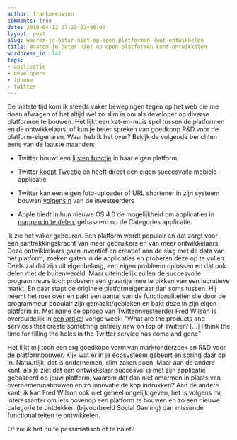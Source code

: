 ```yaml
---
author: frankmeeuwsen
comments: true
date: 2010-04-12 07:22:23+00:00
layout: post
slug: waarom-je-beter-niet-op-open-platformen-kunt-ontwikkelen
title: Waarom je beter niet op open platformen kunt ontwikkelen
wordpress_id: 742
tags:
- applicatie
- developers
- iphone
- twitter
---
```


De laatste tijd kom ik steeds vaker bewegingen tegen op het web die me doen afvragen of het altijd wel zo slim is om als developer op diverse platformen te bouwen. Het lijkt een kat-en-muis spel tussen de platformen en de ontwikkelaars, of kun je beter spreken van goedkoop R&D voor de platform-eigenaren. Waar heb ik het over? Bekijk de volgende berichten eens van de laatste maanden:



	
  * Twitter bouwt een [lijsten functie](http://techcrunch.com/2009/09/30/twitters-new-lists-feature-finally-introduces-grouping-offers-an-alternative-to-the-sul/) in haar eigen platform

	
  * Twitter [koopt Tweetie](http://techcrunch.com/2010/04/09/twitter-acquires-tweetie/) en heeft direct een eigen succesvolle mobiele applicatie

	
  * Twitter kan een eigen foto-uploader of URL shortener in zijn systeem bouwen [volgens n](http://www.businessinsider.com/holy-cow-did-fred-wilson-drop-a-bombshell-on-twitter-app-makers-today-2010-4) van de investeerders

	
  * Apple biedt in hun nieuwe OS 4.0 de mogelijkheid om applicaties in [mappen in te delen](http://www.dutchcowboys.nl/mobile/19422), gebaseerd op de Categories applicatie.


Ik zie het vaker gebeuren. Een platform wordt populair en dat zorgt voor een aantrekkingskracht van meer gebruikers en van meer ontwikkelaars. Deze ontwikkelaars gaan inventief en creatief aan de slag met de data van het platform, zoeken gaten in de applicaties en proberen deze op te vullen. Deels zal dat zijn uit eigenbelang, een eigen probleem oplossen en dat ook delen met de buitenwereld. Maar uiteindelijk zullen de succesvolle programmeurs toch proberen een graantje mee te pikken van een lucratieve markt. En daar stapt de originele platformeigenaar dan soms tussen. Hij neemt het roer over en pakt een aantal van de functionaliteiten die door de programmeur populair zijn gemaakt/gebleken en bakt deze in zijn eigen platform in. Met name de oproep van Twitterinvesteerder Fred Wilson is overduidelijk in [een artikel](http://www.businessinsider.com/the-twitter-platforms-inflection-point-2010-4) vorige week: "What are the products and services that create something entirely new on top of Twitter? [...] I think the time for filling the holes in the Twitter service has come  and gone"

Het lijkt mij toch een erg goedkope vorm van marktonderzoek en R&D voor de platformbouwer. Kijk wat er in je ecosysteem gebeurt en spring daar op in. Natuurlijk, dat is ondernemen, slim zaken doen. Maar aan de andere kant, als je ziet dat een ontwikkelaar succesvol is met zijn applicatie gebaseerd op jouw platform, waarom dat dan niet omarmen in plaats van overnemen/nabouwen en zo innovatie de kop indrukken? Aan de andere kant, ik kan Fred Wilson ook niet geheel ongelijk geven, het is volgens mij interessanter om iets bovenop een platform te bouwen en zo een nieuwe categorie te ontdekken (bijvoorbeeld Social Gaming) dan missende functionaliteiten te ontwikkelen.

Of zie ik het nu te pessimistisch of te naïef?
